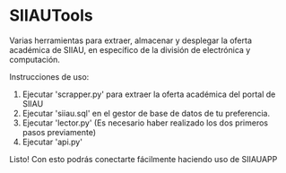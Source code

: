 # SIIAUTools
Varias herramientas para extraer, almacenar y desplegar la oferta académica de SIIAU, en específico de la división de electrónica y computación. 

Instrucciones de uso:

1) Ejecutar 'scrapper.py' para extraer la oferta académica del portal de SIIAU
2) Ejecutar 'siiau.sql' en el gestor de base de datos de tu preferencia.
3) Ejecutar 'lector.py' (Es necesario haber realizado los dos primeros pasos previamente)
4) Ejecutar 'api.py'

Listo! Con esto podrás conectarte fácilmente haciendo uso de SIIAUAPP
